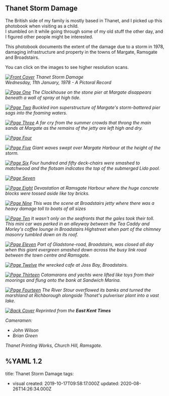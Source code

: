 ## Thanet Storm Damage

The British side of my family is mostly based in Thanet, and I picked up this photobook when visiting as a child.  
I stumbled on it while going through some of my old stuff the other day, and I figured other people might be interested.   

This photobook documents the extent of the damage due to a storm in 1978, damaging infrastructure and property in the towns of Margate, Ramsgate and Broadstairs.   

You can click on the images to see higher resolution scans.

*[![Front Cover](/thanet/thanet01.700w.jpg)](/thanet/thanet01.png)*
*Thanet Storm Damage*   
*Wednesday, 11th January, 1978 - A Pictoral Record*   

*[![Page One](/thanet/thanet02.700w.jpg)](/thanet/thanet02.png)*
*The Clockhouse on the stone pier at Margate disappears beneath a wall of spray at high tide.*   

*[![Page Two](/thanet/thanet03.700w.jpg)](/thanet/thanet03.png)*
*Buckled iron superstructure of Margate's storm-battered pier sags into the foaming waters.*   

*[![Page Three](/thanet/thanet04.700w.jpg)](/thanet/thanet04.png)*
*A far cry from the summer crowds that throng the main sands at Margate as the remains of the jetty are left high and dry.*   

*[![Page Four](/thanet/thanet05.700w.jpg)](/thanet/thanet05.png)*   

*[![Page Five](/thanet/thanet06.700w.jpg)](/thanet/thanet06.png)*
*Giant waves swept over Margate Harbour at the height of the storm.*   

*[![Page Six](/thanet/thanet07.700w.jpg)](/thanet/thanet07.png)*
*Four hundred and fifty deck-chairs were smashed to matchwood and the flotsam indicates the top of the submerged Lido pool.*   

*[![Page Seven](/thanet/thanet08.700w.jpg)](/thanet/thanet08.png)*   

*[![Page Eight](/thanet/thanet09.700w.jpg)](/thanet/thanet09.png)*
*Devastation at Ramsgate Harbour where the huge concrete blocks were tossed aside like toy bricks.*   

*[![Page Nine](/thanet/thanet10.700w.jpg)](/thanet/thanet10.png)*
*This was the scene at Broadstairs jetty where there was a heavy damage toll to boats of all sizes*   

*[![Page Ten](/thanet/thanet11.700w.jpg)](/thanet/thanet11.png)*
*It wasn't only on the seafronts that the gales took their toll. This mini car was parked in an alleyway between the Tea Caddy and Morley's coffee lounge in Broadstairs Highstreet when part of the chimney masonry tumbled down on its roof.*   

*[![Page Eleven](/thanet/thanet12.700w.jpg)](/thanet/thanet12.png)*
*Part of Gladstone-road, Broadstairs, was closed all day when this giant evergreen smashed down across the busy link road between the town centre and Ramsgate.*   

*[![Page Twelve](/thanet/thanet13.700w.jpg)](/thanet/thanet13.png)*
*the wrecked cafe at Joss Bay, Broadstairs.*   

*[![Page Thirteen](/thanet/thanet14.700w.jpg)](/thanet/thanet14.png)*
*Catamarans and yachts were lifted like toys from their moorings and flung onto the bank at Sandwich Marina.*   

*[![Page Fourteen](/thanet/thanet15.700w.jpg)](/thanet/thanet15.png)*
*The River Stour overflowed its banks and turned the marshland at Richborough alongside Thanet's pulveriser plant into a vast lake.*   

*[![Back Cover](/thanet/thanet16.700w.jpg)](/thanet/thanet16.png)*
*Reprinted from the __East Kent Times__*

*Cameramen:*
* *John Wilson*
* *Brian Green*

*Thanet Printing Works, Church Hill, Ramsgate.*

%YAML 1.2
---
title: Thanet Storm Damage
tags:
  - visual
created: 2019-10-17T09:58:17.000Z
updated: 2020-08-26T14:26:34.000Z
